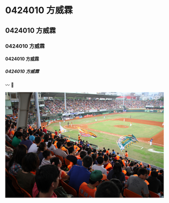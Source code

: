 # 0424010 方威霖
## 0424010 方威霖
### 0424010 方威霖
#### 0424010 方威霖
##### 0424010 方威霖
:wavy_dash:
:fish_cake:

![](p3338502a677320787.JPG)

